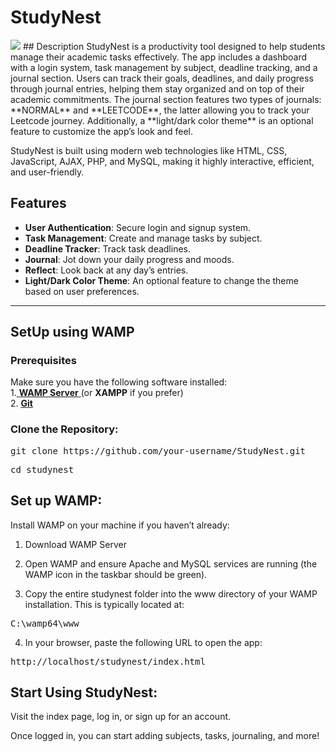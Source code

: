# StudyNest
<img src="pictures/">
## Description
StudyNest is a productivity tool designed to help students manage their academic tasks effectively. The app includes a dashboard with a login system, task management by subject, deadline tracking, and a journal section. Users can track their goals, deadlines, and daily progress through journal entries, helping them stay organized and on top of their academic commitments. The journal section features two types of journals: **NORMAL** and **LEETCODE**, the latter allowing you to track your Leetcode journey. Additionally, a **light/dark color theme** is an optional feature to customize the app’s look and feel.

StudyNest is built using modern web technologies like HTML, CSS, JavaScript, AJAX, PHP, and MySQL, making it highly interactive, efficient, and user-friendly.

## Features
- **User Authentication**: Secure login and signup system.
- **Task Management**: Create and manage tasks by subject.
- **Deadline Tracker**: Track task deadlines.
- **Journal**: Jot down your daily progress and moods.
- **Reflect**: Look back at any day’s entries.
- **Light/Dark Color Theme**: An optional feature to change the theme based on user preferences.

---

## SetUp using WAMP

### Prerequisites
Make sure you have the following software installed:<br>
1.<a href="https://www.wampserver.com/en/download-wampserver-64bits/"> **WAMP Server** </a>(or **XAMPP** if you prefer)<br>
2. <a href="https://git-scm.com/downloads">**Git**</a>

### Clone the Repository:
<pre>
git clone https://github.com/your-username/StudyNest.git</pre>
<pre>cd studynest</pre>


<h2>Set up WAMP:</h2>

Install WAMP on your machine if you haven’t already:

1. Download WAMP Server

2. Open WAMP and ensure Apache and MySQL services are running (the WAMP icon in the taskbar should be green).

3. Copy the entire studynest folder into the www directory of your WAMP installation. This is typically located at:
<pre>C:\wamp64\www</pre>

4. In your browser, paste the following URL to open the app:
<pre>http://localhost/studynest/index.html</pre>

<h2>Start Using StudyNest:</h2>
<p>Visit the index page, log in, or sign up for an account.

Once logged in, you can start adding subjects, tasks, journaling, and more!</p>
